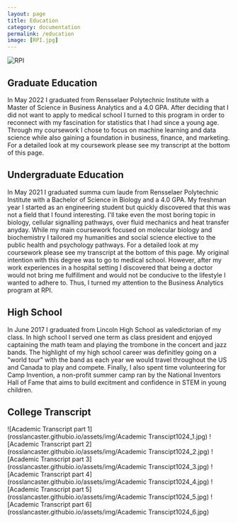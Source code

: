 ```yaml
---
layout: page
title: Education
category: documentation
permalink: /education
image: [RPI.jpg]
---
```


![RPI](rosslancaster.githubio.io/assets/img/RPI.jpg)

## Graduate Education

In May 2022 I graduated from Rensselaer Polytechnic Institute with a Master of Science in Business Analytics and a 4.0 GPA. After deciding that I did not want to apply to medical school I turned to this program in order to reconnect with my fascination for statistics that I had since a young age. Through my coursework I chose to focus on machine learning and data science while also gaining a foundation in business, finance, and marketing. For a detailed look at my coursework please see my transcript at the bottom of this page. 

## Undergraduate Education

In May 2021 I graduated summa cum laude from Rensselaer Polytechnic Institute with a Bachelor of Science in Biology and a 4.0 GPA. My freshman year I started as an engineering student but quickly discovered that this was not a field that I found interesting. I'll take even the most boring topic in biology, cellular signalling pathways, over fluid mechanics and heat transfer anyday. While my main coursework focused on molecular biology and biochemistry I tailored my humanities and social science elective to the public health and psychology pathways. For a detailed look at my coursework please see my transcript at the bottom of this page. My original intention with this degree was to go to medical school. However, after my work experiences in a hospital setting I discovered that being a doctor would not bring me fulfillment and would not be conducive to the lifestyle I wanted to adhere to. Thus, I turned my attention to the Business Analytics program at RPI.  

## High School 

In June 2017 I graduated from Lincoln High School as valedictorian of my class. In high school I served one term as class president and enjoyed captaining the math team and playing the trombone in the concert and jazz bands. The highlight of my high school career was definitley going on a "world tour" with the band as each year we would travel throughout the US and Canada to play and compete. Finally, I also spent time volunteering for Camp Invention, a non-profit summer camp ran by the National Inventors Hall of Fame that aims to build excitment and confidence in STEM in young children. 

## College Transcript

![Academic Transcript part 1](rosslancaster.githubio.io/assets/img/Academic Transcipt1024_1.jpg)
![Academic Transcript part 2](rosslancaster.githubio.io/assets/img/Academic Transcipt1024_2.jpg)
![Academic Transcript part 3](rosslancaster.githubio.io/assets/img/Academic Transcipt1024_3.jpg)
![Academic Transcript part 4](rosslancaster.githubio.io/assets/img/Academic Transcipt1024_4.jpg)
![Academic Transcript part 5](rosslancaster.githubio.io/assets/img/Academic Transcipt1024_5.jpg)
![Academic Transcript part 6](rosslancaster.githubio.io/assets/img/Academic Transcipt1024_6.jpg)
